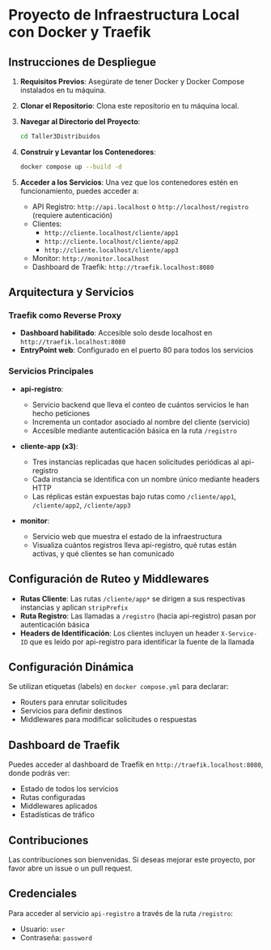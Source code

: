 # Proyecto de Infraestructura Local con Docker y Traefik

## Instrucciones de Despliegue

1. **Requisitos Previos**: Asegúrate de tener Docker y Docker Compose instalados en tu máquina.

2. **Clonar el Repositorio**: Clona este repositorio en tu máquina local.

3. **Navegar al Directorio del Proyecto**:
   ```bash
   cd Taller3Distribuidos
   ```

4. **Construir y Levantar los Contenedores**:
   ```bash
   docker compose up --build -d
   ```

5. **Acceder a los Servicios**: Una vez que los contenedores estén en funcionamiento, puedes acceder a:
   - API Registro: `http://api.localhost` o `http://localhost/registro` (requiere autenticación)
   - Clientes: 
     - `http://cliente.localhost/cliente/app1`
     - `http://cliente.localhost/cliente/app2`
     - `http://cliente.localhost/cliente/app3`
   - Monitor: `http://monitor.localhost`
   - Dashboard de Traefik: `http://traefik.localhost:8080`

## Arquitectura y Servicios

### Traefik como Reverse Proxy
- **Dashboard habilitado**: Accesible solo desde localhost en `http://traefik.localhost:8080`
- **EntryPoint web**: Configurado en el puerto 80 para todos los servicios

### Servicios Principales

- **api-registro**:
  - Servicio backend que lleva el conteo de cuántos servicios le han hecho peticiones
  - Incrementa un contador asociado al nombre del cliente (servicio)
  - Accesible mediante autenticación básica en la ruta `/registro`

- **cliente-app (x3)**:
  - Tres instancias replicadas que hacen solicitudes periódicas al api-registro
  - Cada instancia se identifica con un nombre único mediante headers HTTP
  - Las réplicas están expuestas bajo rutas como `/cliente/app1`, `/cliente/app2`, `/cliente/app3`

- **monitor**:
  - Servicio web que muestra el estado de la infraestructura
  - Visualiza cuántos registros lleva api-registro, qué rutas están activas, y qué clientes se han comunicado

## Configuración de Ruteo y Middlewares

- **Rutas Cliente**: Las rutas `/cliente/app*` se dirigen a sus respectivas instancias y aplican `stripPrefix`
- **Ruta Registro**: Las llamadas a `/registro` (hacia api-registro) pasan por autenticación básica
- **Headers de Identificación**: Los clientes incluyen un header `X-Service-ID` que es leído por api-registro para identificar la fuente de la llamada

## Configuración Dinámica

Se utilizan etiquetas (labels) en `docker compose.yml` para declarar:
- Routers para enrutar solicitudes
- Servicios para definir destinos
- Middlewares para modificar solicitudes o respuestas

## Dashboard de Traefik

Puedes acceder al dashboard de Traefik en `http://traefik.localhost:8080`, donde podrás ver:
- Estado de todos los servicios
- Rutas configuradas
- Middlewares aplicados
- Estadísticas de tráfico

## Contribuciones

Las contribuciones son bienvenidas. Si deseas mejorar este proyecto, por favor abre un issue o un pull request.

## Credenciales

Para acceder al servicio `api-registro` a través de la ruta `/registro`:
- Usuario: `user`
- Contraseña: `password`